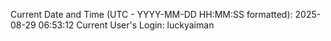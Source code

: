 Current Date and Time (UTC - YYYY-MM-DD HH:MM:SS formatted): 2025-08-29 06:53:12
Current User's Login: luckyaiman
